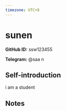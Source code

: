 ```yaml
---
timezone: UTC+8
---
```


# sunen

**GitHub ID:** ssw123455

**Telegram:** @saa n

## Self-introduction

i am a student

## Notes

<!-- Content_START -->


<!-- Content_END -->

